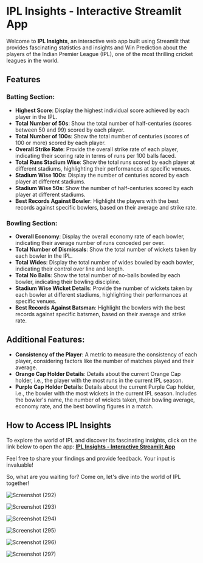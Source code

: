# IPL Insights - Interactive Streamlit App

Welcome to **IPL Insights**, an interactive web app built using Streamlit that provides fascinating statistics and insights and Win Prediction about the players of the Indian Premier League (IPL), one of the most thrilling cricket leagues in the world.

## Features

### Batting Section:

- **Highest Score**: Display the highest individual score achieved by each player in the IPL.
- **Total Number of 50s**: Show the total number of half-centuries (scores between 50 and 99) scored by each player.
- **Total Number of 100s**: Show the total number of centuries (scores of 100 or more) scored by each player.
- **Overall Strike Rate**: Provide the overall strike rate of each player, indicating their scoring rate in terms of runs per 100 balls faced.
- **Total Runs Stadium Wise**: Show the total runs scored by each player at different stadiums, highlighting their performances at specific venues.
- **Stadium Wise 100s**: Display the number of centuries scored by each player at different stadiums.
- **Stadium Wise 50s**: Show the number of half-centuries scored by each player at different stadiums.
- **Best Records Against Bowler**: Highlight the players with the best records against specific bowlers, based on their average and strike rate.

### Bowling Section:

- **Overall Economy**: Display the overall economy rate of each bowler, indicating their average number of runs conceded per over.
- **Total Number of Dismissals**: Show the total number of wickets taken by each bowler in the IPL.
- **Total Wides**: Display the total number of wides bowled by each bowler, indicating their control over line and length.
- **Total No Balls**: Show the total number of no-balls bowled by each bowler, indicating their bowling discipline.
- **Stadium Wise Wicket Details**: Provide the number of wickets taken by each bowler at different stadiums, highlighting their performances at specific venues.
- **Best Records Against Batsman**: Highlight the bowlers with the best records against specific batsmen, based on their average and strike rate.

## Additional Features:

- **Consistency of the Player**: A metric to measure the consistency of each player, considering factors like the number of matches played and their average.
- **Orange Cap Holder Details**: Details about the current Orange Cap holder, i.e., the player with the most runs in the current IPL season.
- **Purple Cap Holder Details**: Details about the current Purple Cap holder, i.e., the bowler with the most wickets in the current IPL season. Includes the bowler's name, the number of wickets taken, their bowling average, economy rate, and the best bowling figures in a match.

## How to Access IPL Insights

To explore the world of IPL and discover its fascinating insights, click on the link below to open the app:
[**IPL Insights - Interactive Streamlit App**](https://iplnewdashboard-hd4wgmhww66hyhrypvzzsw.streamlit.app/)

Feel free to share your findings and provide feedback. Your input is invaluable!

So, what are you waiting for? Come on, let's dive into the world of IPL together!

![Screenshot (292)](https://github.com/avijit7074/ipl_new_dashboard/assets/139502031/bd84bc86-b404-44a1-9207-a52beed7a9f1)

![Screenshot (293)](https://github.com/avijit7074/ipl_new_dashboard/assets/139502031/bb2d1307-f4e6-4d37-bdc2-12a4757532e8)

![Screenshot (294)](https://github.com/avijit7074/ipl_new_dashboard/assets/139502031/ed602d28-cf48-43f7-8c24-ef6ba0c325e6)


![Screenshot (295)](https://github.com/avijit7074/ipl_new_dashboard/assets/139502031/97880a24-3ff8-4d61-b2da-29dbaba083b5)

![Screenshot (296)](https://github.com/avijit7074/ipl_new_dashboard/assets/139502031/7e91eecb-5786-4cbc-abc1-8935e91069b2)

![Screenshot (297)](https://github.com/avijit7074/ipl_new_dashboard/assets/139502031/44fc3ae8-d33d-4253-b826-29f45a15d3a1)



